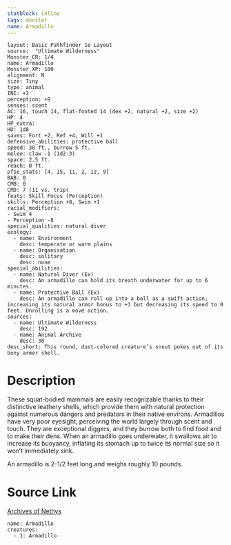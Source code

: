 ```yaml
---
statblock: inline
tags: monster
name: Armadillo
---
```

```statblock
layout: Basic Pathfinder 1e Layout
source:  "Ultimate Wilderness"
Monster_CR: 1/4
name: Armadillo
Monster_XP: 100
alignment: N
size: Tiny
type: animal
INI: +2
perception: +8
senses: scent
AC: 16, touch 14, flat-footed 14 (dex +2, natural +2, size +2)
HP: 4
HP_extra: 
HD: 1d8
saves: Fort +2, Ref +4, Will +1
defensive_abilities: protective ball
speed: 30 ft., burrow 5 ft.
melee: claw -1 (1d2-3)
space: 2.5 ft.
reach: 0 ft.
pf1e_stats: [4, 15, 11, 2, 12, 9]
BAB: 0
CMB: 0
CMD: 7 (11 vs. trip)
feats: Skill Focus (Perception)
skills: Perception +8, Swim +1
racial_modifiers:
- Swim 4
- Perception -8
special_qualities: natural diver
ecology:
  - name: Environment
    desc: temperate or warm plains
  - name: Organisation
    desc: solitary
    desc: none
special_abilities:
  - name: Natural Diver (Ex)
    desc: An armadillo can hold its breath underwater for up to 6 minutes.
  - name: Protective Ball (Ex)
    desc: An armadillo can roll up into a ball as a swift action, increasing its natural armor bonus to +3 but decreasing its speed to 0 feet. Unrolling is a move action.
sources:
  - name: Ultimate Wilderness
    desc: 192
  - name: Animal Archive
    desc: 30
desc_short: This round, dust-colored creature’s snout pokes out of its bony armor shell.
```
# Description
These squat-bodied mammals are easily recognizable thanks to their distinctive leathery shells, which provide them with natural protection against numerous dangers and predators in their native environs. Armadillos have very poor eyesight, perceiving the world largely through scent and touch. They are exceptional diggers, and they burrow both to find food and to make their dens. When an armadillo goes underwater, it swallows air to increase its buoyancy, inflating its stomach up to twice its normal size so it won’t immediately sink.

 An armadillo is 2-1/2 feet long and weighs roughly 10 pounds.
# Source Link
[Archives of Nethys](https://aonprd.com/MonsterDisplay.aspx?ItemName=Armadillo)
```encounter-table
name: Armadillo
creatures:
  - 1: Armadillo
```
